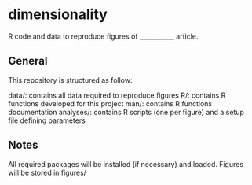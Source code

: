 # dimensionality
R code and data to reproduce figures of ___________ article.

## General
This repository is structured as follow:

data/: contains all data required to reproduce figures
R/: contains R functions developed for this project
man/: contains R functions documentation
analyses/: contains R scripts (one per figure) and a setup file defining parameters

## Notes
All required packages will be installed (if necessary) and loaded.
Figures will be stored in figures/
